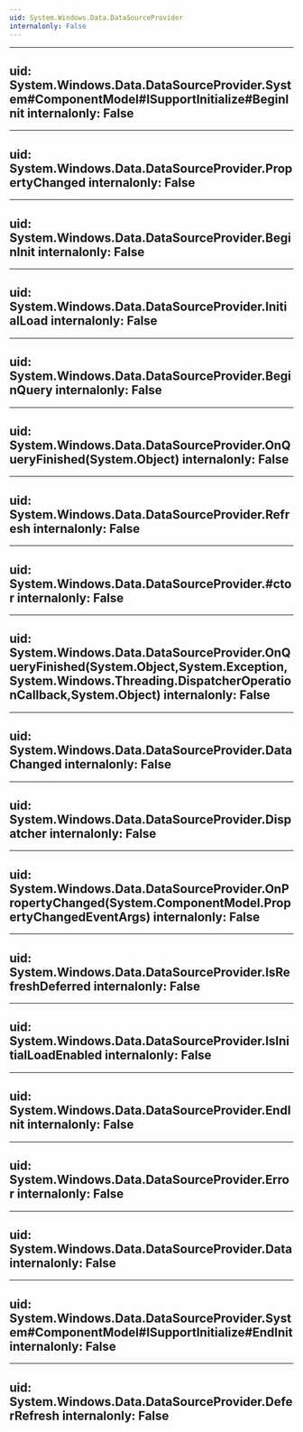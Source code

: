 ```yaml
---
uid: System.Windows.Data.DataSourceProvider
internalonly: False
---
```


---
uid: System.Windows.Data.DataSourceProvider.System#ComponentModel#ISupportInitialize#BeginInit
internalonly: False
---

---
uid: System.Windows.Data.DataSourceProvider.PropertyChanged
internalonly: False
---

---
uid: System.Windows.Data.DataSourceProvider.BeginInit
internalonly: False
---

---
uid: System.Windows.Data.DataSourceProvider.InitialLoad
internalonly: False
---

---
uid: System.Windows.Data.DataSourceProvider.BeginQuery
internalonly: False
---

---
uid: System.Windows.Data.DataSourceProvider.OnQueryFinished(System.Object)
internalonly: False
---

---
uid: System.Windows.Data.DataSourceProvider.Refresh
internalonly: False
---

---
uid: System.Windows.Data.DataSourceProvider.#ctor
internalonly: False
---

---
uid: System.Windows.Data.DataSourceProvider.OnQueryFinished(System.Object,System.Exception,System.Windows.Threading.DispatcherOperationCallback,System.Object)
internalonly: False
---

---
uid: System.Windows.Data.DataSourceProvider.DataChanged
internalonly: False
---

---
uid: System.Windows.Data.DataSourceProvider.Dispatcher
internalonly: False
---

---
uid: System.Windows.Data.DataSourceProvider.OnPropertyChanged(System.ComponentModel.PropertyChangedEventArgs)
internalonly: False
---

---
uid: System.Windows.Data.DataSourceProvider.IsRefreshDeferred
internalonly: False
---

---
uid: System.Windows.Data.DataSourceProvider.IsInitialLoadEnabled
internalonly: False
---

---
uid: System.Windows.Data.DataSourceProvider.EndInit
internalonly: False
---

---
uid: System.Windows.Data.DataSourceProvider.Error
internalonly: False
---

---
uid: System.Windows.Data.DataSourceProvider.Data
internalonly: False
---

---
uid: System.Windows.Data.DataSourceProvider.System#ComponentModel#ISupportInitialize#EndInit
internalonly: False
---

---
uid: System.Windows.Data.DataSourceProvider.DeferRefresh
internalonly: False
---
